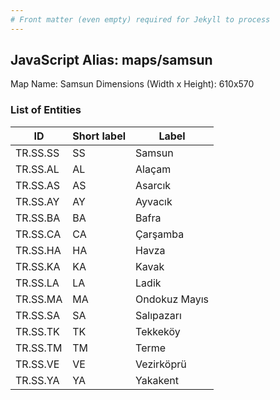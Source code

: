 ```yaml
---
# Front matter (even empty) required for Jekyll to process
---
```


## JavaScript Alias: maps/samsun

Map Name: Samsun
Dimensions (Width x Height): 610x570





### List of Entities

ID | Short label | Label
---|---|---|
TR.SS.SS | SS | Samsun
TR.SS.AL | AL | Alaçam
TR.SS.AS | AS | Asarcık
TR.SS.AY | AY | Ayvacık			
TR.SS.BA | BA | Bafra
TR.SS.CA | CA | Çarşamba
TR.SS.HA | HA | Havza
TR.SS.KA | KA | Kavak			
TR.SS.LA | LA | Ladik
TR.SS.MA | MA | Ondokuz Mayıs
TR.SS.SA | SA | Salıpazarı
TR.SS.TK | TK | Tekkeköy			
TR.SS.TM | TM | Terme
TR.SS.VE | VE | Vezirköprü
TR.SS.YA | YA | Yakakent